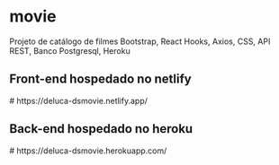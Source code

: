 # movie
Projeto de catálogo de filmes Bootstrap, React Hooks, Axios, CSS, API REST, Banco Postgresql, Heroku
<h2>Front-end hospedado no netlify</h2>
# https://deluca-dsmovie.netlify.app/
<h2>Back-end hospedado no heroku</h2>
# https://deluca-dsmovie.herokuapp.com/
